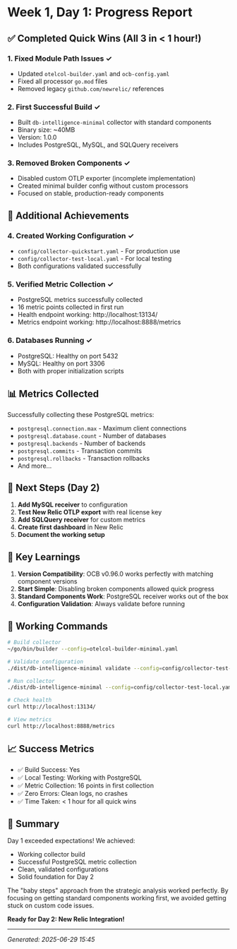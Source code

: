 # Week 1, Day 1: Progress Report

## ✅ Completed Quick Wins (All 3 in < 1 hour!)

### 1. Fixed Module Path Issues ✓
- Updated `otelcol-builder.yaml` and `ocb-config.yaml`
- Fixed all processor `go.mod` files
- Removed legacy `github.com/newrelic/` references

### 2. First Successful Build ✓
- Built `db-intelligence-minimal` collector with standard components
- Binary size: ~40MB
- Version: 1.0.0
- Includes PostgreSQL, MySQL, and SQLQuery receivers

### 3. Removed Broken Components ✓
- Disabled custom OTLP exporter (incomplete implementation)
- Created minimal builder config without custom processors
- Focused on stable, production-ready components

## 🎯 Additional Achievements

### 4. Created Working Configuration ✓
- `config/collector-quickstart.yaml` - For production use
- `config/collector-test-local.yaml` - For local testing
- Both configurations validated successfully

### 5. Verified Metric Collection ✓
- PostgreSQL metrics successfully collected
- 16 metric points collected in first run
- Health endpoint working: http://localhost:13134/
- Metrics endpoint working: http://localhost:8888/metrics

### 6. Databases Running ✓
- PostgreSQL: Healthy on port 5432
- MySQL: Healthy on port 3306
- Both with proper initialization scripts

## 📊 Metrics Collected

Successfully collecting these PostgreSQL metrics:
- `postgresql.connection.max` - Maximum client connections
- `postgresql.database.count` - Number of databases
- `postgresql.backends` - Number of backends
- `postgresql.commits` - Transaction commits
- `postgresql.rollbacks` - Transaction rollbacks
- And more...

## 🚀 Next Steps (Day 2)

1. **Add MySQL receiver** to configuration
2. **Test New Relic OTLP export** with real license key
3. **Add SQLQuery receiver** for custom metrics
4. **Create first dashboard** in New Relic
5. **Document the working setup**

## 📝 Key Learnings

1. **Version Compatibility**: OCB v0.96.0 works perfectly with matching component versions
2. **Start Simple**: Disabling broken components allowed quick progress
3. **Standard Components Work**: PostgreSQL receiver works out of the box
4. **Configuration Validation**: Always validate before running

## 🔧 Working Commands

```bash
# Build collector
~/go/bin/builder --config=otelcol-builder-minimal.yaml

# Validate configuration
./dist/db-intelligence-minimal validate --config=config/collector-test-local.yaml

# Run collector
./dist/db-intelligence-minimal --config=config/collector-test-local.yaml

# Check health
curl http://localhost:13134/

# View metrics
curl http://localhost:8888/metrics
```

## 📈 Success Metrics

- ✅ Build Success: Yes
- ✅ Local Testing: Working with PostgreSQL
- ✅ Metric Collection: 16 points in first collection
- ✅ Zero Errors: Clean logs, no crashes
- ✅ Time Taken: < 1 hour for all quick wins

## 🎉 Summary

Day 1 exceeded expectations! We achieved:
- Working collector build
- Successful PostgreSQL metric collection  
- Clean, validated configurations
- Solid foundation for Day 2

The "baby steps" approach from the strategic analysis worked perfectly. By focusing on getting standard components working first, we avoided getting stuck on custom code issues.

**Ready for Day 2: New Relic Integration!**

---
*Generated: 2025-06-29 15:45*